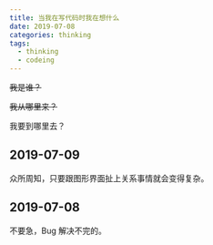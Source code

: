 ```yaml
---
title: 当我在写代码时我在想什么
date: 2019-07-08
categories: thinking
tags:
  - thinking
  - codeing
---
```


~~我是谁？~~

~~我从哪里来？~~

我要到哪里去？


## 2019-07-09

众所周知，只要跟图形界面扯上关系事情就会变得复杂。


## 2019-07-08

不要急，Bug 解决不完的。
